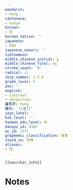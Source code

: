 ```yaml
---
mandarin:
- héng
cantonese:
- hang4
korean:
- 항
korean_native: ''
japanese:
- KOU
japanese_nanori: ''
vietnamese:
middle_chinese_initial: ɣ
middle_chinese_final: ǝŋ
stroke_count: '9'
radical: 心
skip_number: 1-3-6
grade_level: 4
pos: ''
english:
- constant
- ubiquitous
羅馬字: hung
韓文: '[[훙]]'
joyo_level: ''
hsk_level: ''
hanmun_edu_level: 中
danayo_id: 4105
mc_id: 2371
graphemic_classification: 會意
stand_in: 恒常
aliases:
- 恆
---
```

```meta-bind-embed
[[nav/char_info]]
```

# Notes
